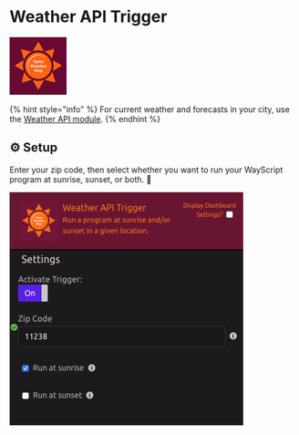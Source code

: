 # Weather API Trigger

![Run your program at sunrise and/or sunset in a given location.](../../.gitbook/assets/open_weather_map.png)

{% hint style="info" %}
For current weather and forecasts in your city, use the [Weather API module](../modules/weather-api.md).
{% endhint %}

## ⚙ Setup

Enter your zip code, then select whether you want to run your WayScript program at sunrise, sunset, or both. 🌅 

![](../../.gitbook/assets/screen-shot-2019-07-15-at-5.53.15-pm.png)

